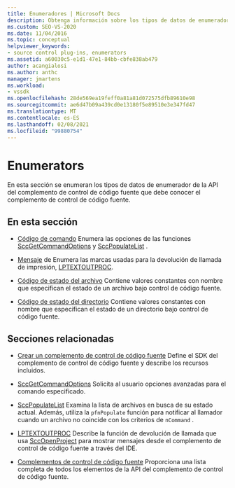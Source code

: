 ```yaml
---
title: Enumeradores | Microsoft Docs
description: Obtenga información sobre los tipos de datos de enumerador de la API del complemento de control de código fuente, incluidos el código de comando, el mensaje, el código de estado del archivo y el código de estado del directorio.
ms.custom: SEO-VS-2020
ms.date: 11/04/2016
ms.topic: conceptual
helpviewer_keywords:
- source control plug-ins, enumerators
ms.assetid: a60030c5-e1d1-47e1-84bb-cbfe838ab479
author: acangialosi
ms.author: anthc
manager: jmartens
ms.workload:
- vssdk
ms.openlocfilehash: 28de569ea19feff0a81a81d072575dfb89610e98
ms.sourcegitcommit: ae6d47b09a439cd0e13180f5e89510e3e347fd47
ms.translationtype: MT
ms.contentlocale: es-ES
ms.lasthandoff: 02/08/2021
ms.locfileid: "99880754"
---
```

# <a name="enumerators"></a>Enumerators
En esta sección se enumeran los tipos de datos de enumerador de la API del complemento de control de código fuente que debe conocer el complemento de control de código fuente.

## <a name="in-this-section"></a>En esta sección
- [Código de comando](../extensibility/command-code-enumerator.md) Enumera las opciones de las funciones [SccGetCommandOptions](../extensibility/sccgetcommandoptions-function.md) y [SccPopulateList](../extensibility/sccpopulatelist-function.md) .

- [Mensaje](../extensibility/message-enumerator.md) de Enumera las marcas usadas para la devolución de llamada de impresión, [LPTEXTOUTPROC](../extensibility/lptextoutproc.md).

- [Código de estado del archivo](../extensibility/file-status-code-enumerator.md) Contiene valores constantes con nombre que especifican el estado de un archivo bajo control de código fuente.

- [Código de estado del directorio](../extensibility/directory-status-code-enumerator.md) Contiene valores constantes con nombre que especifican el estado de un directorio bajo control de código fuente.

## <a name="related-sections"></a>Secciones relacionadas
- [Crear un complemento de control de código fuente](../extensibility/internals/creating-a-source-control-plug-in.md) Define el SDK del complemento de control de código fuente y describe los recursos incluidos.

- [SccGetCommandOptions](../extensibility/sccgetcommandoptions-function.md) Solicita al usuario opciones avanzadas para el comando especificado.

- [SccPopulateList](../extensibility/sccpopulatelist-function.md) Examina la lista de archivos en busca de su estado actual. Además, utiliza la `pfnPopulate` función para notificar al llamador cuando un archivo no coincide con los criterios de `nCommand` .

- [LPTEXTOUTPROC](../extensibility/lptextoutproc.md) Describe la función de devolución de llamada que usa [SccOpenProject](../extensibility/sccopenproject-function.md) para mostrar mensajes desde el complemento de control de código fuente a través del IDE.

- [Complementos de control de código fuente](../extensibility/source-control-plug-ins.md) Proporciona una lista completa de todos los elementos de la API del complemento de control de código fuente.

